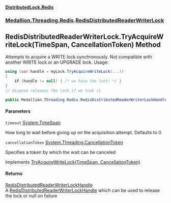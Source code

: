 #### [DistributedLock.Redis](README.md 'README')
### [Medallion.Threading.Redis](Medallion.Threading.Redis.md 'Medallion.Threading.Redis').[RedisDistributedReaderWriterLock](RedisDistributedReaderWriterLock.md 'Medallion.Threading.Redis.RedisDistributedReaderWriterLock')

## RedisDistributedReaderWriterLock.TryAcquireWriteLock(TimeSpan, CancellationToken) Method

Attempts to acquire a WRITE lock synchronously. Not compatible with another WRITE lock or an UPGRADE lock. Usage: 

```csharp
using (var handle = myLock.TryAcquireWriteLock(...))
{
    if (handle != null) { /* we have the lock! */ }
}
// dispose releases the lock if we took it
```

```csharp
public Medallion.Threading.Redis.RedisDistributedReaderWriterLockHandle? TryAcquireWriteLock(System.TimeSpan timeout=default(System.TimeSpan), System.Threading.CancellationToken cancellationToken=default(System.Threading.CancellationToken));
```
#### Parameters

<a name='Medallion.Threading.Redis.RedisDistributedReaderWriterLock.TryAcquireWriteLock(System.TimeSpan,System.Threading.CancellationToken).timeout'></a>

`timeout` [System.TimeSpan](https://docs.microsoft.com/en-us/dotnet/api/System.TimeSpan 'System.TimeSpan')

How long to wait before giving up on the acquisition attempt. Defaults to 0

<a name='Medallion.Threading.Redis.RedisDistributedReaderWriterLock.TryAcquireWriteLock(System.TimeSpan,System.Threading.CancellationToken).cancellationToken'></a>

`cancellationToken` [System.Threading.CancellationToken](https://docs.microsoft.com/en-us/dotnet/api/System.Threading.CancellationToken 'System.Threading.CancellationToken')

Specifies a token by which the wait can be canceled

Implements [TryAcquireWriteLock(TimeSpan, CancellationToken)](https://github.com/madelson/DistributedLock/tree/default-documentation/docs/api/DistributedLock.Core/IDistributedReaderWriterLock.TryAcquireWriteLock.ypAYPzEP3B1U6LcOEQzWBw.md 'Medallion.Threading.IDistributedReaderWriterLock.TryAcquireWriteLock(System.TimeSpan,System.Threading.CancellationToken)')

#### Returns
[RedisDistributedReaderWriterLockHandle](RedisDistributedReaderWriterLockHandle.md 'Medallion.Threading.Redis.RedisDistributedReaderWriterLockHandle')  
A [RedisDistributedReaderWriterLockHandle](RedisDistributedReaderWriterLockHandle.md 'Medallion.Threading.Redis.RedisDistributedReaderWriterLockHandle') which can be used to release the lock or null on failure